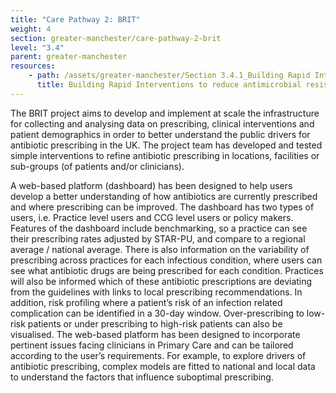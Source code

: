```yaml
---
title: "Care Pathway 2: BRIT"
weight: 4
section: greater-manchester/care-pathway-2-brit
level: "3.4"
parent: greater-manchester
resources: 
    - path: /assets/greater-manchester/Section 3.4.1_Building Rapid Interventions to reduce antimicrobial resisTance and overprescibing of antibiotics BRIT.pdf
      title: Building Rapid Interventions to reduce antimicrobial resisTance and overprescribing of antibiotics
---
```


The	BRIT	project	aims	to	develop	and	implement	at	scale	the	infrastructure	for	collecting	and	analysing	data	on	prescribing,	clinical	interventions	and	patient	demographics	in	order	to	better	understand	the	public	drivers	for	antibiotic	prescribing	in	the	UK.	The	project	team	has	developed	and	tested	simple	interventions	to	refine	antibiotic	prescribing	in	locations,	facilities or	sub-groups	(of	patients	and/or	clinicians).	

A	web-based	platform	(dashboard)	has	been	designed	to	help	users	develop	a	better	understanding	of	how	antibiotics	are	currently	prescribed	and	where	prescribing	can	be	improved.	The	dashboard	has	two	types	of	users,	i.e.	Practice	level	users	and	CCG	level	users	or	policy	makers.	Features	of	the	dashboard	include	benchmarking,	so	a	practice	can	see	their	prescribing	rates	adjusted	by STAR-PU,	and	compare	to	a	regional	average	/	national	average.	There	is	also	information	on	the	variability	of	prescribing across	practices	for	each	infectious	condition,	where	users	can	see	what	antibiotic	drugs	are	being	prescribed	for	each condition.	Practices	will	also	be	informed	which	of	these	antibiotic	prescriptions	are	deviating	from	the	guidelines	with	links to	local	prescribing	recommendations.	In	addition,	risk	profiling	where	a	patient’s	risk	of	an	infection related	complication	can	be	identified	in	a	30-day	window.	Over-prescribing	to	low-risk	patients	or	under	prescribing	to	high-risk	patients	can	also	be	visualised.	The	web-based	platform	has	been	designed	to	incorporate	pertinent	issues	facing	clinicians	in Primary	Care and	can	be	tailored	according	to	the	user’s	requirements.	For	example,	to	explore	drivers	of	antibiotic	prescribing,	complex	models	are	fitted	to	national	and	local	data	to	understand	the	factors	that	influence	suboptimal	prescribing.